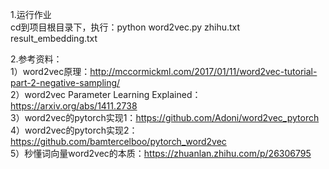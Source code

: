 1.运行作业  
cd到项目根目录下，执行：python word2vec.py zhihu.txt result_embedding.txt  

2.参考资料：  
1）word2vec原理：http://mccormickml.com/2017/01/11/word2vec-tutorial-part-2-negative-sampling/  
2）word2vec Parameter Learning Explained：https://arxiv.org/abs/1411.2738  
3）word2vec的pytorch实现1：https://github.com/Adoni/word2vec_pytorch  
4）word2vec的pytorch实现2：https://github.com/bamtercelboo/pytorch_word2vec   
5）秒懂词向量word2vec的本质：https://zhuanlan.zhihu.com/p/26306795  
